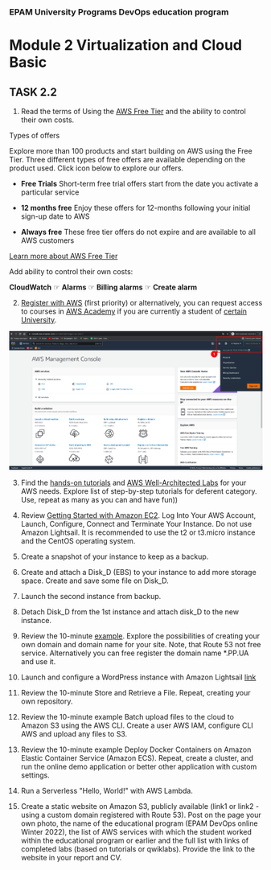### EPAM University Programs DevOps education program

# Module 2 Virtualization and Cloud Basic

## TASK 2.2

1. Read the terms of Using the [AWS Free Tier](https://docs.aws.amazon.com/en_us/awsaccountbilling/latest/aboutv2/billing-free-tier.html) and the ability to control their own costs.

Types of offers

Explore more than 100 products and start building on AWS using the Free Tier. Three different types of free offers are available depending on the product used. Click icon below to explore our offers.

+ __Free Trials__ Short-term free trial offers start from the date you activate a particular service

+ __12 months free__ Enjoy these offers for 12-months following your initial sign-up date to AWS

+ __Always free__ These free tier offers do not expire and are available to all AWS customers

[Learn more about AWS Free Tier](https://aws.amazon.com/ru/free/?all-free-tier.sort-by=item.additionalFields.SortRank&all-free-tier.sort-order=asc&awsf.Free%20Tier%20Types=tier%2312monthsfree%7Ctier%23always-free&awsf.Free%20Tier%20Categories=*all&awsm.page-all-free-tier=1)

Add ability to control their own costs:

__CloudWatch__ ☞ __Alarms__ ☞ __Billing alarms__ ☞ __Create alarm__

2. [Register with AWS](https://portal.aws.amazon.com/billing/signup?redirect_url=https%3A%2F%2Faws.amazon.com%2Fregistration-confirmation#/start) (first priority) or alternatively, you can request access to courses in [AWS Academy](https://aws.amazon.com/ru/training/awsacademy/member-list/) if you are currently a student of [certain University](https://aws.amazon.com/ru/training/awsacademy/member-list/).

![Image alt](img/task_2-2_Item_2_completed.png)

3. Find the [hands-on tutorials](https://aws.amazon.com/ru/getting-started/hands-on/?awsf.getting-started-category=category%23compute&awsf.getting-started-content-type=content-type%23hands-on&?e=gs2020&p=gsrc&awsf.getting-started-level=*all) and [AWS Well-Architected Labs](https://www.wellarchitectedlabs.com/) for your AWS needs. Explore list of step-by-step tutorials for deferent category. Use, repeat as many as you can and have fun))

4. Review [Getting Started with Amazon EC2](https://aws.amazon.com/ru/ec2/getting-started/?nc1=h_ls). Log Into Your AWS Account, Launch, Configure, Connect and Terminate Your Instance. Do not use Amazon Lightsail. It is recommended to use the t2 or t3.micro instance and the CentOS operating system.

5. Create a snapshot of your instance to keep as a backup.

6. Create and attach a Disk_D (EBS) to your instance to add more storage space. Create and save some file on Disk_D.

7. Launch the second instance from backup.

8. Detach Disk_D from the 1st instance and attach disk_D to the new instance.

9. Review the 10-minute [example](https://aws.amazon.com/ru/getting-started/hands-on/get-a-domain/?nc1=h_ls). Explore the possibilities of creating your own domain and domain name for your site. Note, that Route 53 not free service. Alternatively you can free register the domain name *.PP.UA and use it.

10. Launch and configure a WordPress instance with Amazon Lightsail [link](https://aws.amazon.com/ru/getting-started/hands-on/launch-a-wordpress-website/?trk=gs_card)

11. Review the 10-minute Store and Retrieve a File. Repeat, creating your own repository.

12. Review the 10-minute example Batch upload files to the cloud to Amazon S3 using the AWS CLI. Create a user AWS IAM, configure CLI AWS and upload any files to S3.

13. Review the 10-minute example Deploy Docker Containers on Amazon Elastic Container Service (Amazon ECS). Repeat, create a cluster, and run the online demo application or better other application with custom settings.
14. Run a Serverless "Hello, World!" with AWS Lambda.

15. Create a static website on Amazon S3, publicly available (link1 or link2 - using a custom domain registered with Route 53). Post on the page your own photo, the name of the educational program (EPAM DevOps online Winter 2022), the list of AWS services with which the student worked within the educational program or earlier and the full list with links of completed labs (based on tutorials or qwiklabs). Provide the link to the website in your report and СV.
